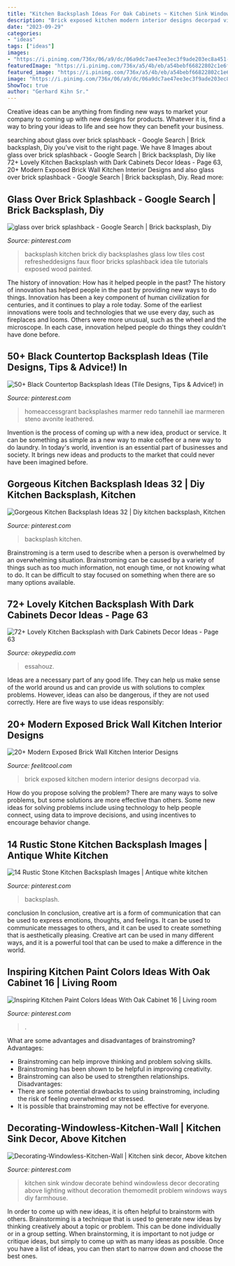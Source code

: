 ```yaml
---
title: "Kitchen Backsplash Ideas For Oak Cabinets ~ Kitchen Sink Window Decorate Behind Windowless Decor Decorating Above Lighting Without Decoration Themomedit Problem Windows Ways Diy Farmhouse"
description: "Brick exposed kitchen modern interior designs decorpad via"
date: "2023-09-29"
categories:
- "ideas"
tags: ["ideas"]
images:
- "https://i.pinimg.com/736x/06/a9/dc/06a9dc7ae47ee3ec3f9ade203ec8a451--kitchen-brick-brick-backsplash-kitchen-faux.jpg"
featuredImage: "https://i.pinimg.com/736x/a5/4b/eb/a54bebf66822802c1e6f6db528109815.jpg"
featured_image: "https://i.pinimg.com/736x/a5/4b/eb/a54bebf66822802c1e6f6db528109815.jpg"
image: "https://i.pinimg.com/736x/06/a9/dc/06a9dc7ae47ee3ec3f9ade203ec8a451--kitchen-brick-brick-backsplash-kitchen-faux.jpg"
ShowToc: true
author: "Gerhard Kihn Sr."
---
```



Creative ideas can be anything from finding new ways to market your company to coming up with new designs for products. Whatever it is, find a way to bring your ideas to life and see how they can benefit your business.

	

		
searching about glass over brick splashback - Google Search | Brick backsplash, Diy you've visit to the right page. We have 8 Images about glass over brick splashback - Google Search | Brick backsplash, Diy like 72+ Lovely Kitchen Backsplash with Dark Cabinets Decor Ideas - Page 63, 20+ Modern Exposed Brick Wall Kitchen Interior Designs and also glass over brick splashback - Google Search | Brick backsplash, Diy. Read more:
		
    
## Glass Over Brick Splashback - Google Search | Brick Backsplash, Diy

<img loading=lazy src="https://i.pinimg.com/736x/06/a9/dc/06a9dc7ae47ee3ec3f9ade203ec8a451--kitchen-brick-brick-backsplash-kitchen-faux.jpg" onerror="this.onerror=null;this.src='https://tse4.mm.bing.net/th?id=OIP.LLtsMf-2y1FAO9seC5kYawAAAA&amp;pid=15.1';" alt="glass over brick splashback - Google Search | Brick backsplash, Diy">

_Source: pinterest.com_

>backsplash kitchen brick diy backsplashes glass low tiles cost refresheddesigns faux floor bricks splashback idea tile tutorials exposed wood painted. 

	

The history of innovation: How has it helped people in the past?
The history of innovation has helped people in the past by providing new ways to do things. Innovation has been a key component of human civilization for centuries, and it continues to play a role today. Some of the earliest innovations were tools and technologies that we use every day, such as fireplaces and looms. Others were more unusual, such as the wheel and the microscope. In each case, innovation helped people do things they couldn't have done before.

    
## 50+ Black Countertop Backsplash Ideas (Tile Designs, Tips &amp; Advice!) In

<img loading=lazy src="https://i.pinimg.com/736x/81/d2/3a/81d23a959d1afedc4f9ac185814c4dca.jpg" onerror="this.onerror=null;this.src='https://tse2.mm.bing.net/th?id=OIP.TaZYi3L4uMMcGTVwUxhA8AHaLH&amp;pid=15.1';" alt="50+ Black Countertop Backsplash Ideas (Tile Designs, Tips &amp; Advice!) in">

_Source: pinterest.com_

>homeaccessgrant backsplashes marmer redo tannehill iae marmeren steno avonite leathered. 

	

Invention is the process of coming up with a new idea, product or service. It can be something as simple as a new way to make coffee or a new way to do laundry. In today's world, invention is an essential part of businesses and society. It brings new ideas and products to the market that could never have been imagined before.

    
## Gorgeous Kitchen Backsplash Ideas 32 | Diy Kitchen Backsplash, Kitchen

<img loading=lazy src="https://i.pinimg.com/736x/45/15/9d/45159d6895211d74436795533fcae0c9.jpg" onerror="this.onerror=null;this.src='https://tse4.mm.bing.net/th?id=OIP.5NhmAIvVIgOi_zsZbZRffAHaJ4&amp;pid=15.1';" alt="Gorgeous Kitchen Backsplash Ideas 32 | Diy kitchen backsplash, Kitchen">

_Source: pinterest.com_

>backsplash kitchen. 

	

Brainstroming is a term used to describe when a person is overwhelmed by an overwhelming situation. Brainstroming can be caused by a variety of things such as too much information, not enough time, or not knowing what to do. It can be difficult to stay focused on something when there are so many options available.

    
## 72+ Lovely Kitchen Backsplash With Dark Cabinets Decor Ideas - Page 63

<img loading=lazy src="https://okeypedia.com/wp-content/uploads/2018/11/72-Lovely-Kitchen-Backsplash-with-Dark-Cabinets-Decor-Ideas-63.jpg" onerror="this.onerror=null;this.src='https://tse2.mm.bing.net/th?id=OIP.EMwYYfGDKwbHGXWhncTYmwHaLF&amp;pid=15.1';" alt="72+ Lovely Kitchen Backsplash with Dark Cabinets Decor Ideas - Page 63">

_Source: okeypedia.com_

>essahouz. 

	

Ideas are a necessary part of any good life. They can help us make sense of the world around us and can provide us with solutions to complex problems. However, ideas can also be dangerous, if they are not used correctly. Here are five ways to use ideas responsibly: 

    
## 20+ Modern Exposed Brick Wall Kitchen Interior Designs

<img loading=lazy src="http://feelitcool.com/wp-content/uploads/2016/10/cool-exposed-brick-wall-kitchen15.jpg" onerror="this.onerror=null;this.src='https://tse3.mm.bing.net/th?id=OIP.BgrWiLzD2m7I7btP9mcdYwHaLh&amp;pid=15.1';" alt="20+ Modern Exposed Brick Wall Kitchen Interior Designs">

_Source: feelitcool.com_

>brick exposed kitchen modern interior designs decorpad via. 

	

How do you propose solving the problem?
There are many ways to solve problems, but some solutions are more effective than others. Some new ideas for solving problems include using technology to help people connect, using data to improve decisions, and using incentives to encourage behavior change.

    
## 14 Rustic Stone Kitchen Backsplash Images | Antique White Kitchen

<img loading=lazy src="https://i.pinimg.com/736x/85/02/44/8502440d2fda3a56a42e769b3d8b23f5.jpg" onerror="this.onerror=null;this.src='https://tse1.mm.bing.net/th?id=OIP.4g5Us2IBDgijWKUU173pPAHaLG&amp;pid=15.1';" alt="14 Rustic Stone Kitchen Backsplash Images | Antique white kitchen">

_Source: pinterest.com_

>backsplash. 

	

conclusion
In conclusion, creative art is a form of communication that can be used to express emotions, thoughts, and feelings. It can be used to communicate messages to others, and it can be used to create something that is aesthetically pleasing. Creative art can be used in many different ways, and it is a powerful tool that can be used to make a difference in the world.

    
## Inspiring Kitchen Paint Colors Ideas With Oak Cabinet 16 | Living Room

<img loading=lazy src="https://i.pinimg.com/736x/a5/4b/eb/a54bebf66822802c1e6f6db528109815.jpg" onerror="this.onerror=null;this.src='https://tse1.mm.bing.net/th?id=OIP.sshvBr6YogFPQcHaVXDyvQHaKz&amp;pid=15.1';" alt="Inspiring Kitchen Paint Colors Ideas With Oak Cabinet 16 | Living room">

_Source: pinterest.com_

>. 

	

What are some advantages and disadvantages of brainstroming?
Advantages: 
- Brainstroming can help improve thinking and problem solving skills. 
- Brainstroming has been shown to be helpful in improving creativity. 
- Brainstroming can also be used to strengthen relationships.
Disadvantages: 
- There are some potential drawbacks to using brainstroming, including the risk of feeling overwhelmed or stressed. 
- It is possible that brainstroming may not be effective for everyone.

    
## Decorating-Windowless-Kitchen-Wall | Kitchen Sink Decor, Above Kitchen

<img loading=lazy src="https://i.pinimg.com/736x/c4/b6/8c/c4b68c64b73d0069998efeb7edc0a8a0.jpg" onerror="this.onerror=null;this.src='https://tse2.mm.bing.net/th?id=OIP.kJ6NtYeLLcvH0WEWd1zcswHaJ3&amp;pid=15.1';" alt="Decorating-Windowless-Kitchen-Wall | Kitchen sink decor, Above kitchen">

_Source: pinterest.com_

>kitchen sink window decorate behind windowless decor decorating above lighting without decoration themomedit problem windows ways diy farmhouse. 

	

In order to come up with new ideas, it is often helpful to brainstorm with others. Brainstorming is a technique that is used to generate new ideas by thinking creatively about a topic or problem. This can be done individually or in a group setting. When brainstorming, it is important to not judge or critique ideas, but simply to come up with as many ideas as possible. Once you have a list of ideas, you can then start to narrow down and choose the best ones.


